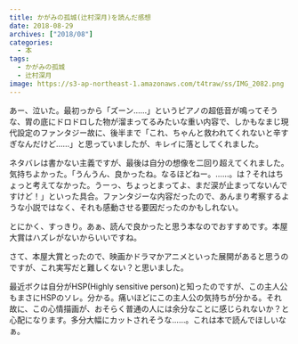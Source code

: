 ```yaml
---
title: かがみの孤城(辻村深月)を読んだ感想
date: 2018-08-29
archives: ["2018/08"]
categories:
  - 本
tags:
  - かがみの孤城
  - 辻村深月
image: https://s3-ap-northeast-1.amazonaws.com/t4traw/ss/IMG_2082.png
---
```

あー、泣いた。最初っから「ズーン……」というピアノの超低音が鳴ってそうな、胃の底にドロドロした物が溜まってるみたいな重い内容で、しかもなまじ現代設定のファンタジー故に、後半まで「これ、ちゃんと救われてくれないと辛すぎなんだけど……」と思っていましたが、キレイに落としてくれました。

<!--more-->

ネタバレは書かない主義ですが、最後は自分の想像を二回り超えてくれました。気持ちよかった。「うんうん、良かったね。なるほどねー。……。は？それはちょっと考えてなかった。うーっ、ちょっとまってよ、まだ涙が止まってないんですけど！」といった具合。ファンタジーな内容だったので、あんまり考察するような小説ではなく、それも感動させる要因だったのかもしれない。

とにかく、すっきり。あぁ、読んで良かったと思う本なのでおすすめです。本屋大賞はハズレがないからいいですね。

さて、本屋大賞とったので、映画かドラマかアニメといった展開があると思うのですが、これ実写だと難しくない？と思いました。

最近ボクは自分がHSP(Highly sensitive person)と知ったのですが、この主人公もまさにHSPのソレ。分かる。痛いほどにこの主人公の気持ちが分かる。それ故に、この心情描画が、おそらく普通の人には余分なことに感じられないか？と心配になります。多分大幅にカットされそうな……。これは本で読んでほしいなぁ。
